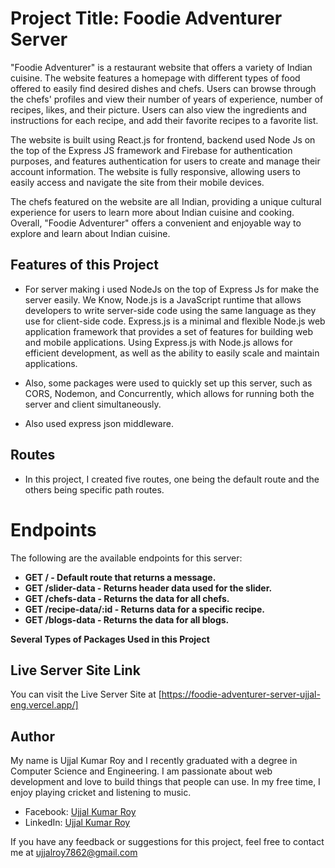 
# Project Title: Foodie Adventurer Server

"Foodie Adventurer" is a restaurant website that offers a variety of Indian cuisine. The website features a homepage with different types of food offered to easily find desired dishes and chefs. Users can browse through the chefs' profiles and view their number of years of experience, number of recipes, likes, and their picture. Users can also view the ingredients and instructions for each recipe, and add their favorite recipes to a favorite list.

The website is built using React.js for frontend, backend used Node Js on the top of the Express JS framework and Firebase for authentication purposes, and features authentication for users to create and manage their account information. The website is fully responsive, allowing users to easily access and navigate the site from their mobile devices.

The chefs featured on the website are all Indian, providing a unique cultural experience for users to learn more about Indian cuisine and cooking. Overall, "Foodie Adventurer" offers a convenient and enjoyable way to explore and learn about Indian cuisine.

## Features of this Project
- For server making i used NodeJs on the top of Express Js for make the server easily. We Know,  Node.js is a JavaScript runtime that allows developers to write server-side code using the same language as they use for client-side code. Express.js is a minimal and flexible Node.js web application framework that provides a set of features for building web and mobile applications. Using Express.js with Node.js allows for efficient development, as well as the ability to easily scale and maintain applications.

- Also, some packages were used to quickly set up this server, such as CORS, Nodemon, and Concurrently, which allows for running both the server and client simultaneously.

- Also used express json middleware.

## Routes
- In this project, I created five routes, one being the default route and the others being specific path routes.

# Endpoints

The following are the available endpoints for this server:

- **GET / - Default route that returns a message.**
- **GET /slider-data - Returns header data used for the slider.**
- **GET /chefs-data - Returns the data for all chefs.**
- **GET /recipe-data/:id - Returns data for a specific recipe.**
- **GET /blogs-data - Returns the data for all blogs.**

**Several Types of Packages Used in this Project**

## Live Server Site Link

You can visit the Live Server Site at [https://foodie-adventurer-server-ujjal-eng.vercel.app/]

## Author

My name is Ujjal Kumar Roy and I recently graduated with a degree in Computer Science and Engineering. I am passionate about web development and love to build things that people can use. In my free time, I enjoy playing cricket and listening to music.

- Facebook: [Ujjal Kumar Roy](https://www.facebook.com/ujjal.roy.7862/)
- LinkedIn: [Ujjal Kumar Roy](https://www.linkedin.com/in/ujjal-kumar-roy/)

If you have any feedback or suggestions for this project, feel free to contact me at ujjalroy7862@gmail.com